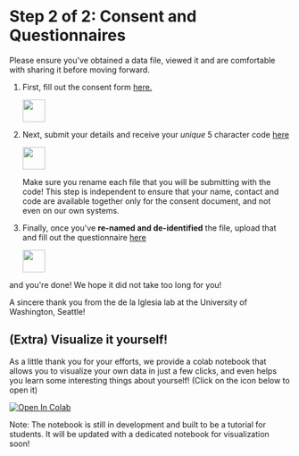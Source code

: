 # Step 2 of 2: Consent and Questionnaires

Please ensure you've obtained a data file, viewed it and are comfortable with sharing it before moving forward. 

1.  First, fill out the consent form <a href="https://redcap.iths.org/surveys/?s=34X3HD7YYL" target="_blank">here.</a>

    <img src="https://www.flaticon.com/svg/static/icons/svg/2234/2234689.svg" height="40" width="40">

   

2.  Next, submit your details and receive your *unique* 5 character code <a href="https://docs.google.com/forms/d/e/1FAIpQLSe9at489PROVrqA-qO2EXoz1D_5TWLJGha9GcUqO24y30u34Q/viewform?usp=sf_link" target="_blank">here</a>

    <img src="https://www.flaticon.com/premium-icon/icons/svg/2115/2115955.svg" height="40" width="40">
   
    Make sure you rename each file that you will be submitting with the code! This step is independent to ensure that your name, contact and code are available together only for the consent document, and not even on our own systems.

3. Finally, once you've **re-named and de-identified** the file, upload that and fill out the questionnaire <a href="https://docs.google.com/forms/d/e/1FAIpQLSfmus7ZGrjeCBVHGkXRey-aU1y0DbflYQ1iivucsFOyBtBSHg/viewform?usp=sf_link" target="_blank">here</a>

    <img src="https://www.google.com/images/about/forms-icon.svg" height="40" width="40">

and you're done! We hope it did not take too long for you!
   
A sincere thank you from the de la Iglesia lab at the University of Washington, Seattle!
   
   
   
## (Extra) Visualize it yourself!

As a little thank you for your efforts, we provide a colab notebook that allows you to visualize your own data in just a few clicks, and even helps you learn some interesting things about yourself! (Click on the icon below to open it)

[![Open In Colab](https://colab.research.google.com/assets/colab-badge.svg)](https://colab.research.google.com/github/invisilico/Tutorial-Notebooks/blob/main/Digital_Behaviour_Notebook.ipynb)

Note: The notebook is still in development and built to be a tutorial for students. It will be updated with a dedicated notebook for visualization soon!
